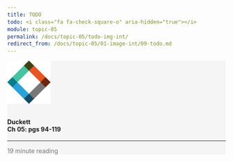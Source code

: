 ```yaml
---
title: TODO
todo: <i class="fa fa-check-square-o" aria-hidden="true"></i>
module: topic-05
permalink: /docs/topic-05/todo-img-int/
redirect_from: /docs/topic-05/01-image-int/09-todo.md
---
```


<div class="row text-center">
    <div class="col-lg-4">
        <div class="bs-component">
          <div class="list-group">
              <div class="list-group-item" style="background-color: #F5F5F5">
                <img src="../img/hw-icon-duckett.svg" style="max-height: 100px; margin: auto; margin-bottom: 10px;" />
                  <h4 class="list-group-item-heading">Duckett<br />Ch 05: pgs 94-119</h4>
                  <hr>
                  <p class="list-group-item-text" style="color: #777;"><i class="fa fa-clock-o" aria-hidden="true"></i> 19 minute reading</p>
              </div>
            </div>
        </div>
    </div>
</div>
